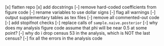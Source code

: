 
[x] flatten repo
[x] add docstrings
[-] remove hard-coded coefficients from figure code
[-] rename variables to use dollar signs
[-] flag all warnings
[-] output supplementary tables as tex files
[-] remove all commented-out code
[-] add stopifnot checks
[-] replace calls of `sample.naive.posterior`
[-] why does my analysis figure code assume that phi will be near 0.5 at some point?
[-] why do i drop census 53 in the analysis, which is NOT the last census?
[-] fix all the errors in the analysis code
